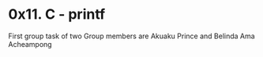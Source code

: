 # 0x11. C - printf
First group task of two
Group members are Akuaku Prince and Belinda Ama Acheampong
